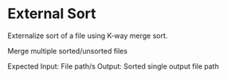 # External Sort
Externalize sort of a file using K-way merge sort.

Merge multiple sorted/unsorted files

Expected Input: File path/s
Output: Sorted single output file path
